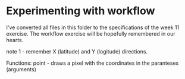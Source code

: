 # Experimenting with workflow

I've converted all files in this folder to the specifications of the week 11 exercise. The workflow exercise will be hopefully remembered in our hearts.

note 1 - remember X (latitude) and Y (logitude) directions.

Functions:
point - draws a pixel with the coordinates in the paranteses (arguments)